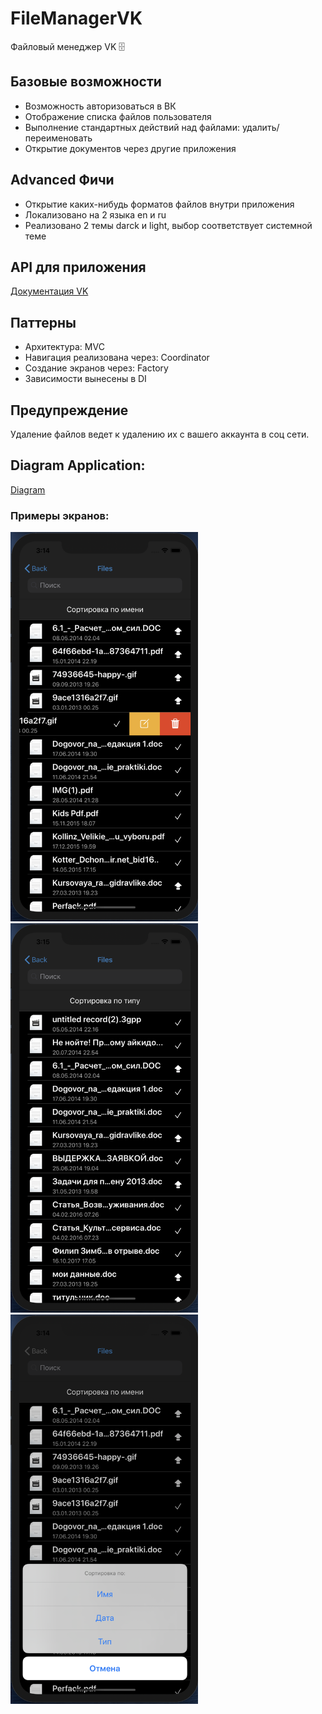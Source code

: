 # FileManagerVK
Файловый менеджер VK 🗄

## Базовые возможности
* Возможность авторизоваться в ВК
* Отображение списка файлов пользователя
* Выполнение стандартных действий над файлами: удалить/переименовать
* Открытие документов через другие приложения

## Advanced Фичи
* Открытие каких-нибудь форматов файлов внутри приложения
* Локализовано на 2 языка en и ru
* Реализовано 2 темы darck и light, выбор соответствует системной теме

## API для приложения

[Документация VK](https://vk.com/dev.php?method=docs)

## Паттерны
- Архитектура: MVC 
- Навигация реализована через: Coordinator
- Создание экранов через: Factory
- Зависимости вынесены в  DI

## Предупреждение
Удаление файлов ведет к удалению их с вашего аккаунта в соц сети. 

## Diagram Application: 
[Diagram](https://viewer.diagrams.net/?highlight=0000ff&edit=_blank&layers=1&nav=1&title=AppDiagram.drawio#R5Vtbc%2BI2FP41PNKxLF%2FgkYVssjPZzraUTbYvHS1WbLXG8ggRIL%2B%2BNpYwtlLwkiVHSZ%2BwjmVb%2Bs7Rdy4SPTxebK4FyZPPPKJpz3WiTQ9Peq6LAuwXP6VkW0nCwK0EsWCR6lQLpuyJKqGjpCsW0WWjo%2BQ8lSxvCuc8y%2BhcNmRECL5udnvgafOrOYmpIZjOSWpK71gkk0o6cMNafkNZnOgvo2BY3VkQ3VnNZJmQiK8PRPiqh8eCc1ldLTZjmpbgaVyq5z7%2Bx939wATNZJcHOGNo0d%2FMokXw5%2B1k9hQ78r7vqbHJrZ4wjYr5qyYXMuExz0h6VUs%2FCL7KIlq%2B1SladZ9bzvNCiArh31TKrVImWUleiBK5SNVdc%2BRqMku%2BEnM1jg90zGX%2F5jefP3yZrEfX7l%2F3i762ACJiKo9MC1f9yrkcfEDhck35gkqxLToImhLJHpu6Jspk4n2%2FGtXiQgH7AyD77xNk1yqQQwiQC2zF9r58%2FhdfN7%2Bp1%2B0ak02jtVWtyysngFLOsVE%2FknSlvjTK8wlNaUwkNRTXVMs6YZJOc7KDZV14mY52%2FkiFpJujk1d3saZo5aOQbq9rxt%2FLkgO2D5wLGbNr4DX7dMey0n9Ag%2BVbBxY2wJp8AocJWQeTjqjeEUMeY76TDDmwyn0hBKGdy6M8tArl4Dk%2FlLJ58WmejTkXEcuI5AKcPtouyfWg6QMHIPSxYbJij9BXzW8Ht2ryKBsv545BR6v2fKvM2oOmdveHuL1WqvsaStXKOp012kVWnvs%2FWHGdleOhn62c3aMjIcj2oEPOWSaXB2%2F%2BUgpqYg5xk5jDdtWl3X9wtH9xUY2gNpP9VM63nIHh5j6ylN6ypbTJx7UzCRxA%2Bzhkb6XmWHB1cu0gu0o1CCSUeAWY7So7IpCS2CvA7FkF89Ag22kxBauYtl2MgGdaFya2ObMYsY%2BJDgIi9YoLhESarU8X4H96SPQynb4xWu%2BOs13Znh73IePkKVkmX8fgTNNvhbveAJxpQLY43wjT4K4rwK7Ixh2C6hQ1NFor2I5yhw6PAGjtrIwa%2B03KCAbHM2oUvKz%2FEL9CBo6BazdWGRq2o3SDj5dijP5uAFC6QeZu5mglkyKLYE%2B7XQoLnHw7nYB38toUD1C7o99L4CyAq72XAw%2FXfg5GBMko%2FAmDvuu0GN4BB%2BzkqrQBOM862AYQXvB8j%2BZ23YzQxz9tiYd9cz3T5bKwy1Geg5tlOyccwttlaOA1W1IxoQ9klVYhhFWIIQe8YIdNl1EyYEmA8Af42g4D3sLw%2BzuO%2Bvw8u1YQsF01NAzimXR%2Bpq%2Br%2BkF4vLxjs1Lt2onBZpSm972tiM%2F2%2FxqxJkDDZt5UIvYH%2BZ7SErLqHcCwDb0WbOD5EzbjrR1kN5REVFhhawg51qH2zE5pQaKfSUZiKsARax9HgQ8ivDe1dXG%2Bv9FHu06fAbNrG8IzY%2BJfqVxz8Q%2FL4ikVj2wOHxuH9pm16aZnv9%2BqhNU6vJADD9gb21jvfuDWsvVsuvV9%2FAhfRg5a5b1LlpGLZv3H5Gpro%2F57N776Fw%3D%3D)

### Примеры экранов:

<img src="./Screen/Edit.png" width="300" /> <img src="./Screen/Home.png" width="300" /> <img src="./Screen/Sort.png" width="300" />
